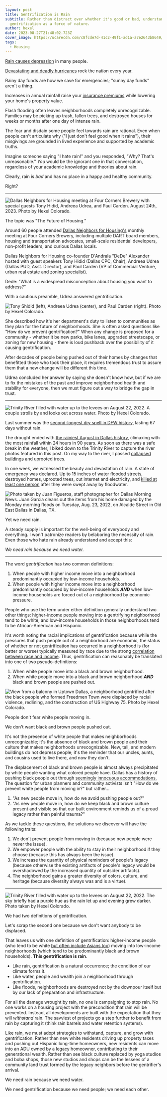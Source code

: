 ```yaml
---
layout: post
title: Gentrification is Rain
subtitle: Rather than distract over whether it's good or bad, understand
  gentrification as a force of nature.
author: hexel
date: 2023-08-27T21:48:02.723Z
cover_image: https://ucarecdn.com/c8fcde7d-41c2-49f1-ad1a-a7e2643b8649/
tags:
  - Housing
---
```

[Rain causes depression](https://www.webmd.com/balance/features/can-rainy-days-really-get-you-down) in many people.

[Devastating and deadly hurricanes](https://www.cnn.com/2023/08/20/weather/hurricane-hilary-california-southwest-tropical-storm-sunday/index.html) rock the nation every year.

Rainy day funds are how we save for emergencies; "sunny day funds" aren't a thing.

Increases in annual rainfall raise your [insurance premiums](https://www.valuepenguin.com/flood-insurance/flood-zones-affect-insurance-premiums#:~:text=Your%20flood%20insurance%20rate%20is,your%20home%27s%20risk%20of%20flooding.) while lowering your home's property value.

Flash flooding often leaves neighborhoods completely unrecognizable. Families may be picking up trash, fallen trees, and destroyed houses for weeks or months after one day of intense rain.

The fear and disdain some people feel towards rain are rational. Even when people can't articulate why ("I just don't feel good when it rains"), their misgivings are grounded in lived experience and supported by academic truths.

Imagine someone saying "I hate rain!" and you responded, "Why? That's unreasonable." *You* would be the ignorant one in that conversation, regardless of your academic knowledge and theories about rain.

Clearly, rain is *bad* and has no place in a happy and healthy community.

Right?

- - -

![Dallas Neighbors for Housing meeting at Four Corners Brewery with special guests Tony Hidid, Andreea Udrea, and Paul Carden. August 24th, 2023. Photo by Hexel Colorado.](https://ucarecdn.com/c3f2c264-9882-4e11-ac50-54c2381f70dc/ "Dallas Neighbors for Housing meeting at Four Corners Brewery with special guests Tony Hidid, Andreea Udrea, and Paul Carden. August 24th, 2023.")

The topic was "The Future of Housing."

Around 60 people attended [Dallas Neighbors for Housing's](https://www.dallasneighborsforhousing.org/) monthly meeting at Four Corners Brewery, including multiple DART board members, housing and transportation advocates, small-scale residential developers, non-profit leaders, and curious Dallas locals.

Dallas Neighbors for Housing co-founder D'Andrala "DeDe" Alexander hosted with guest speakers Tony Hidid (Dallas CPC, Chair), Andreea Udrea (Dallas PUD, Asst. Director), and Paul Carden (VP of Commercial Venture, urban real estate and zoning specialist).

Dede: "What is a widespread misconception about housing you want to address?"

With a cautious preamble, Udrea answered gentrification.

![Tony Shidid (left), Andreea Udrea (center), and Paul Carden (right). Photo by Hexel Colorado.](https://ucarecdn.com/eba6f087-8565-4298-b7be-56ce87a3b058/ "Tony Shidid (left), Andreea Udrea (center), and Paul Carden (right)")

She described how it's her department's duty to listen to communities as they plan for the future of neighborhoods. She is often asked questions like "How do we prevent gentrification?" When any change is proposed for a community - whether it be new parks, bike lanes, upgraded streetscape, or zoning for new housing - there is loud pushback over the possibility of it causing gentrification.

After decades of people being pushed out of their homes by changes that benefitted those who took their place, it requires tremendous trust to assure them that a new change will be different this time.

Udrea concluded her answer by saying she doesn't know how, but if we are to fix the mistakes of the past and improve neighborhood health and stability for everyone, then we must figure out a way to bridge the gap in trust.

- - -

![Trinity River filled with water up to the levees on August 22, 2022. A couple strolls by and looks out across water. Photo by Hexel Colorado.](https://ucarecdn.com/c93b20fd-2bae-419a-aed5-23c31bcb67ed/ "Trinity River filled with water up to the levees on August 22, 2022. A couple strolls by and looks out across water.")

Last summer was the [second-longest dry spell in DFW history,](https://www.dallasnews.com/news/weather/2022/08/10/dallas-fort-worth-officially-ends-67-day-streak-without-rainfall/) lasting 67 days without rain.

The drought ended with [the rainiest August in Dallas history](https://www.star-telegram.com/news/local/fort-worth/article264814169.html), climaxing with the most rainfall within 24 hours in 90 years. As soon as there was a safe break in the weather, I biked down to the Trinity River to capture the river photos featured in this post. On my way to the river, I passed [collapsed buildings](https://www.nbcdfw.com/news/local/dallas-showers-lead-to-partial-construction-collapse/3064377/) and uprooted trees.

In one week, we witnessed the beauty and devastation of rain. A state of emergency was declared. Up to 15 inches of water flooded streets, destroyed homes, uprooted trees, cut internet and electricity, and [killed at least one person](https://www.dallasnews.com/news/weather/2022/08/25/dallas-fort-worth-flood-caused-as-much-as-6-billion-in-damages/) after they were swept away by floodwater.

![Photo taken by Juan Figueroa, staff photographer for Dallas Morning News. Juan Garcia cleans out the items from his home damaged by the Monday morning floods on Tuesday, Aug. 23, 2022, on Alcalde Street in Old East Dallas in Dallas, TX.](https://dmn-dallas-news-prod.cdn.arcpublishing.com/resizer/fuY_QEuoetrxjD88UoER7gZzLLo=/1660x934/smart/filters:no_upscale()/cloudfront-us-east-1.images.arcpublishing.com/dmn/7GCZBVOTTBAGRLMZJ53AAFNRT4.jpg "Photo taken by Juan Figueroa, staff photographer for Dallas Morning News. Juan Garcia cleans out the items from his home damaged by the Monday morning floods on Tuesday, Aug. 23, 2022, on Alcalde Street in Old East Dallas in Dallas, TX.")

Yet we need rain.

A steady supply is important for the well-being of everybody and everything. I won't patronize readers by belaboring the necessity of rain. Even those who hate rain already understand and accept this:

*We need rain because we need water.*

- - -

The word *gentrification* has two common definitions:

1. When people with higher income move into a neighborhood predominantly occupied by low-income households.
2. When people with higher income move into a neighborhood predominantly occupied by low-income households ***AND*** when low-income households are forced out of a neighborhood by economic pressure.

People who use the term under either definition generally understand two other things: higher-income people moving into a gentrifying neighborhood tend to be white, and low-income households in those neighborhoods tend to be African-American and Hispanic.

It's worth noting the racial implications of gentrification because while the pressures that push people out of a neighborhood are economic, the status of whether or not gentrification has occurred in a neighborhood is (for better or worse) typically measured by race due to the strong [correlation between race and income](https://home.treasury.gov/news/featured-stories/racial-inequality-in-the-united-states#:~:text=In%20addition%2C%20Black%20and%20Hispanic,as%20shown%20in%20Figure%204.). Thus, gentrification can reasonably be translated into one of two pseudo-definitions:

1. When white people move into a black and brown neighborhood.
2. When white people move into a black and brown neighborhood ***AND*** black and brown people are pushed out.

![View from a balcony in Uptown Dallas, a neighborhood gentrified after the black people who formed Freedmen Town were displaced by racial violence, redlining, and the construction of US Highway 75. Photo by Hexel Colorado.](https://ucarecdn.com/639dc58d-361a-4edc-9fde-7b67b4b346b2/ "View from a balcony in Uptown Dallas, a neighborhood gentrified after the black people who formed Freedmen Town were displaced by racial violence, redlining, and the construction of US Highway 75.")

People don't fear white people moving in.

We don't want black and brown people pushed out.

It's not the presence of white people that makes neighborhoods unrecognizable; it's the absence of black and brown people and their culture that makes neighborhoods unrecognizable. New, tall, and modern buildings do not depress people; it's the reminder that our uncles, aunts, and cousins used to live there, and now they don't.

The displacement of black and brown people is almost always precipitated by white people wanting what colored people have. Dallas has a history of pushing black people out through [seemingly innocuous accommodations.](https://www.texasobserver.org/dallas-hidden-history-of-terror/) The question for urban planners and community activists isn't "How do we prevent white people from moving in?" but rather...

1. "As new people move in, how do we avoid pushing people out?"
2. "As new people move in, how do we keep black and brown culture present and visible so that our built environment reminds us of a proud legacy rather than painful trauma?" 

As we tackle these questions, the solutions we discover will have the following traits:

1. We don't prevent people from moving in (because new people were never the issue).
2. We empower people with the ability to stay in their neighborhood if they choose (because this has always been the issue).
3. We increase the quantity of physical reminders of people's legacy (because otherwise the existing artifacts of people's legacy would be overshadowed by the increased quantity of outsider artifacts).
4. The neighborhood gains a greater diversity of colors, culture, and heritage (because diversity always was and is a virtue).

- - -

![Trinity River filled with water up to the levees on August 22, 2022. The sky briefly had a purple hue as the rain let up and evening grew darker. Photo taken by Hexel Colorado.](https://ucarecdn.com/3e016662-3930-4123-a5b8-8c1773307ccb/ "Trinity River filled with water up to the levees on August 22, 2022. The sky briefly had a purple hue as the rain let up and evening grew darker.")

We had two definitions of gentrification.

Let's scrap the second one because we don't want anybody to be displaced. 

That leaves us with one definition of gentrification: higher-income people (who tend to be white [but often include Asians too](https://home.treasury.gov/news/featured-stories/racial-inequality-in-the-united-states#:~:text=In%20addition%2C%20Black%20and%20Hispanic,as%20shown%20in%20Figure%204.)) moving into low-income neighborhoods (which tend to be predominantly black and brown households). **This gentrification is rain**.

* Like rain, gentrification is a natural occurrence; the condition of our climate forms it.
* Like water, people and wealth join a neighborhood through gentrification.
* Like floods, neighborhoods are destroyed not by the downpour itself but by our lack of preparation and infrastructure.

For all the damage wrought by rain, no one is campaigning to stop rain. No one works on a housing project with the precondition that rain will be prevented. Instead, all developments are built with the expectation that they will *withstand* rain. The savviest of projects go a step further to benefit from rain by capturing it (think rain barrels and water retention systems).

Like rain, we must adopt strategies to withstand, capture, and grow with gentrification. Rather than new white residents driving up property taxes and pushing out Hispanic long-time homeowners, new residents can move into an ADU owned by a legacy homeowner, contributing to their generational wealth. Rather than see black culture replaced by yoga studios and boba shops, those new studios and shops can be the lessees of a community land trust formed by the legacy neighbors before the gentrifier's arrival.

We need rain because we need water.

We need gentrification because we need people; we need each other.